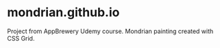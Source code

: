 # mondrian.github.io

Project from AppBrewery Udemy course. Mondrian painting created with CSS Grid.
